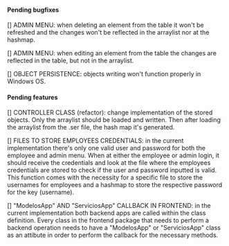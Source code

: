 #### Pending bugfixes

[] ADMIN MENU: when deleting an element from the table it won't be refreshed and 
the changes won't be reflected in the arraylist nor at the hashmap.

[] ADMIN MENU: when editing an element from the table the changes
are reflected in the table, but not in the arraylist.

[] OBJECT PERSISTENCE: objects writing won't function properly in Windows OS.

#### Pending features

[] CONTROLLER CLASS (refactor): change implementation of the stored objects.
Only the arraylist should be loaded and written. Then after loading the arraylist
from the .ser file, the hash map it's generated.

[] FILES TO STORE EMPLOYEES CREDENTIALS: in the current implementation
there's only one valid user and password for both the employee and admin menu.
When at either the employee or admin login, it should receive the credentials
and look at the file where the employees credentials are stored to check if 
the user and password inputted is valid.
This function comes with the necessity for a specific file to store the usernames
for employees and a hashmap to store the respective password for the key (username).

[] "ModelosApp" AND "ServiciosApp" CALLBACK IN FRONTEND: in the current implementation
both backend apps are called within the class definition. Every class in the
frontend package that needs to perform a backend operation needs to have
a "ModelosApp" or "ServiciosApp" class as an attibute in order to
perform the callback for the necessary methods.
